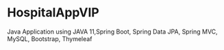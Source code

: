 # HospitalAppVIP
Java Application using JAVA 11,Spring Boot, Spring Data JPA, Spring MVC, MySQL, Bootstrap, Thymeleaf
